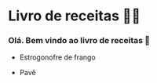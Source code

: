 # Livro de receitas :woman_cook:

### Olá. Bem vindo ao livro de receitas :wave:

- Estrogonofre de frango

- Pavê